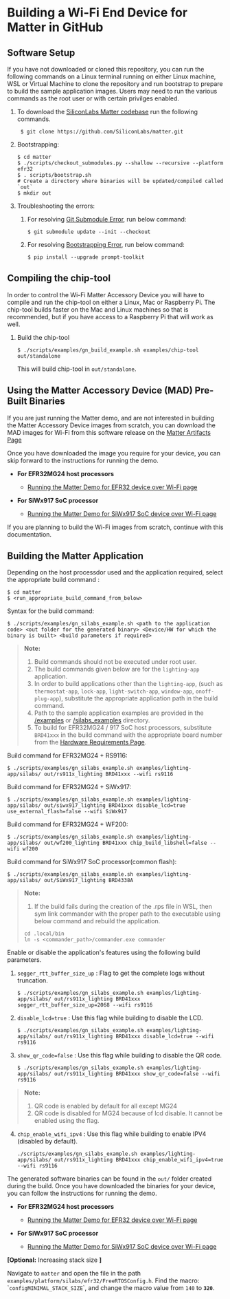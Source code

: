 # Building a Wi-Fi End Device for Matter in GitHub

## Software Setup

If you have not downloaded or cloned this repository, you can run the following
commands on a Linux terminal running on either Linux machine, WSL or Virtual
Machine to clone the repository and run bootstrap to prepare to build the sample
application images. Users may need to run the various commands as the root user or with certain privilges enabled.

1. To download the
   [SiliconLabs Matter codebase](https://github.com/SiliconLabs/matter.git) run
   the following commands.

    ```shell
     $ git clone https://github.com/SiliconLabs/matter.git
    ```

2. Bootstrapping:

    ```shell
    $ cd matter
    $ ./scripts/checkout_submodules.py --shallow --recursive --platform efr32
    $ . scripts/bootstrap.sh
    # Create a directory where binaries will be updated/compiled called `out`
    $ mkdir out
    ```
3. Troubleshooting the errors:
   
   1. For resolving [Git Submodule Error](./images/git_submodule_error.png), run below command:
      ```shell
      $ git submodule update --init --checkout
      ```
   2. For resolving [Bootstrapping Error](./images/Boostrapping_Error.png), run below command:
      ```shell
      $ pip install --upgrade prompt-toolkit
      ```
## Compiling the chip-tool

In order to control the Wi-Fi Matter Accessory Device you will have to compile
and run the chip-tool on either a Linux, Mac or Raspberry Pi. The chip-tool builds
faster on the Mac and Linux machines so that is recommended, but if you have
access to a Raspberry Pi that will work as well.

1. Build the chip-tool

    ```shell
    $ ./scripts/examples/gn_build_example.sh examples/chip-tool out/standalone
    ```

    This will build chip-tool in `out/standalone`.

## Using the Matter Accessory Device (MAD) Pre-Built Binaries

If you are just running the Matter demo, and are not interested in building the
Matter Accessory Device images from scratch, you can download the MAD images for
Wi-Fi from this software release on the
[Matter Artifacts Page](../general/ARTIFACTS.md)

Once you have downloaded the image you require for your device, you can skip
forward to the instructions for running the demo.

  - **For EFR32MG24 host processors**

    - [Running the Matter Demo for EFR32 device over Wi-Fi page](./RUN_DEMO.md)

  - **For SiWx917 SoC processor**

    - [Running the Matter Demo for SiWx917 SoC device over Wi-Fi page](./RUN_DEMO_SiWx917_SoC.md)

If you are planning to build the Wi-Fi images from scratch, 
continue with this documentation.

## Building the Matter Application

Depending on the host processdor used and the application required, select the appropriate build command :

```shell
$ cd matter
$ <run_appropriate_build_command_from_below>
```
Syntax for the build command:
```shell
$ ./scripts/examples/gn_silabs_example.sh <path to the application code> <out folder for the generated binary> <Device/HW for which the binary is built> <build parameters if required>
```

>    **Note:**
>    1. Build commands should not be executed under root user.
>    2. The build commands given below are for the `lighting-app` application.
>    3. In order to build applications other than the `lighting-app`, (such as `thermostat-app`, `lock-app`, `light-switch-app`, `window-app`, `onoff-plug-app`), substitute the appropriate application path in the build command.
>    4. Path to the sample application examples are provided in the [/examples](https://github.com/SiliconLabs/matter/blob/latest/examples/) or [/silabs_examples](https://github.com/SiliconLabs/matter/blob/latest/silabs_examples/) directory.
>    5. To build for EFR32MG24 / 917 SoC host processors, substitute `BRD41xxx` in the build command with the appropriate board number from the [Hardware Requirements Page](../general/HARDWARE_REQUIREMENTS.md).

Build command for EFR32MG24 + RS9116:

```shell
$ ./scripts/examples/gn_silabs_example.sh examples/lighting-app/silabs/ out/rs911x_lighting BRD41xxx --wifi rs9116
```

Build command for EFR32MG24 + SiWx917:

```shell
$ ./scripts/examples/gn_silabs_example.sh examples/lighting-app/silabs/ out/siwx917_lighting BRD41xxx disable_lcd=true use_external_flash=false --wifi SiWx917
```

Build command for EFR32MG24 + WF200:

```shell
$ ./scripts/examples/gn_silabs_example.sh examples/lighting-app/silabs/ out/wf200_lighting BRD41xxx chip_build_libshell=false --wifi wf200
```

Build command for SiWx917 SoC processor(common flash):

```shell
$ ./scripts/examples/gn_silabs_example.sh examples/lighting-app/silabs/ out/SiWx917_lighting BRD4338A
```

>    **Note:**
>    1. If the build fails during the creation of the .rps file in WSL, then sym link commander with the proper path to the executable using below command and rebuild the application.
>    ```shell
>    cd .local/bin
>    ln -s <commander_path>/commander.exe commander
>    ```

Enable or disable the application's features using the following build parameters.

1.  `segger_rtt_buffer_size_up` : Flag to get the complete logs without truncation.

    ```shell
    $ ./scripts/examples/gn_silabs_example.sh examples/lighting-app/silabs/ out/rs911x_lighting BRD41xxx segger_rtt_buffer_size_up=2068 --wifi rs9116
    ```
    
2.  `disable_lcd=true` : Use this flag while building to disable the LCD.
    
     ```shell
    $ ./scripts/examples/gn_silabs_example.sh examples/lighting-app/silabs/ out/rs911x_lighting BRD41xxx disable_lcd=true --wifi rs9116
    ```
    
3.  `show_qr_code=false` : Use this flag while building to disable the QR code.

    ```shell
    $ ./scripts/examples/gn_silabs_example.sh examples/lighting-app/silabs/ out/rs911x_lighting BRD41xxx show_qr_code=false --wifi rs9116
    ```
>    **Note:**
>    1. QR code is enabled by default for all except MG24
>    2. QR code is disabled for MG24 because of lcd disable. It cannot be enabled using the flag.

4. `chip_enable_wifi_ipv4` : Use this flag while building to enable IPV4 (disabled by default).

    ```shell
    ./scripts/examples/gn_silabs_example.sh examples/lighting-app/silabs/ out/rs911x_lighting BRD41xxx chip_enable_wifi_ipv4=true --wifi rs9116 
    ```

The generated software binaries can be found in the `out/` folder created during the build.
Once you have downloaded the binaries for your device, you can follow the instructions for running the demo.

  - **For EFR32MG24 host processors**

    - [Running the Matter Demo for EFR32 device over Wi-Fi page](./RUN_DEMO.md)

  - **For SiWx917 SoC processor**

    - [Running the Matter Demo for SiWx917 SoC device over Wi-Fi page](./RUN_DEMO_SiWx917_SoC.md)

**[Optional:** Increasing stack size **]** 

Navigate to
`matter` and open the file in the path
`examples/platform/silabs/efr32/FreeRTOSConfig.h`. Find the macro:
\``configMINIMAL_STACK_SIZE`\`, and change the macro value from `140` to
 **`320`**.
